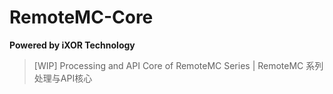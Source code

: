 # RemoteMC-Core
**Powered by iXOR Technology**
> [WIP] Processing and API Core of RemoteMC Series | RemoteMC 系列处理与API核心
